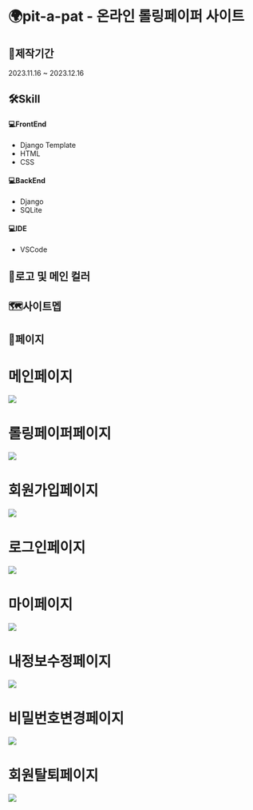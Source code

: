 <h1>🌍pit-a-pat - 온라인 롤링페이퍼 사이트</h1>

<h2>📆제작기간</h2>
2023.11.16 ~ 2023.12.16

<h2>🛠Skill</h2>

<h4>💻FrontEnd</h4>
<ul>
<li>Django Template</li>
<li>HTML</li>
<li>CSS</li>
</ul>

<h4>💻BackEnd</h4>
<ul>
<li>Django</li>
<li>SQLite</li>
</ul>

<h4>💻IDE</h4>
<ul>
<li>VSCode</li>
</ul>

<h2>🎨로고 및 메인 컬러</h2>

<h2>🗺️사이트멥</h2>

<h2>📄페이지</h2>
<h1>메인페이지</h1>
<img src='https://github.com/Nyoungsun/pit-a-pat/assets/121652746/09ff995c-f134-4568-9564-9d51f17bfa1d'>

<h1>롤링페이퍼페이지</h1>
<img src='https://github.com/Nyoungsun/pit-a-pat/assets/121652746/d3dff6bb-ae92-43cb-b1bd-0ae4846d3b48'>

<h1>회원가입페이지</h1>
<img src='https://github.com/Nyoungsun/pit-a-pat/assets/121652746/8162c06a-f30d-4694-92ad-5a908e3ed16d'>

<h1>로그인페이지</h1>
<img src='https://github.com/Nyoungsun/pit-a-pat/assets/121652746/5e9f5649-897b-4706-bb1d-8cabb264cf16'>

<h1>마이페이지</h1>
<img src='https://github.com/Nyoungsun/pit-a-pat/assets/121652746/d8e5e109-1d33-4e32-90fc-f733f2f1dd03'>

<h1>내정보수정페이지</h1>
<img src='https://github.com/Nyoungsun/pit-a-pat/assets/121652746/cf0b84ac-b5aa-4293-8778-3ef32c56ebeb'>

<h1>비밀번호변경페이지</h1>
<img src='https://github.com/Nyoungsun/pit-a-pat/assets/121652746/edf332e6-1896-400a-bbea-587381828058'>

<h1>회원탈퇴페이지</h1>
<img src='https://github.com/Nyoungsun/pit-a-pat/assets/121652746/34ec8156-02af-4955-97ee-3078b5947bc1'>
